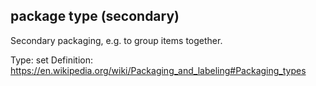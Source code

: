 ## package type (secondary)

Secondary packaging, e.g. to group items together.

Type: set
Definition: https://en.wikipedia.org/wiki/Packaging_and_labeling#Packaging_types